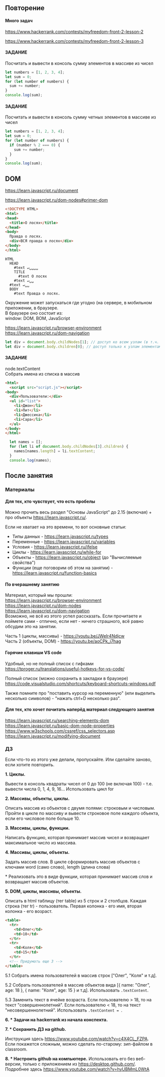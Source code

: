 ## Повторение

#### Много задач

https://www.hackerrank.com/contests/myfreedom-front-2-lesson-2

https://www.hackerrank.com/contests/myfreedom-front-2-lesson-3

#### ЗАДАНИЕ
Посчитать и вывести в консоль сумму элементов в массиве из чисел

```js
let numbers = [1, 2, 3, 4];
let sum = 0;
for (let number of numbers) {
  sum += number;
}
console.log(sum);
```

#### ЗАДАНИЕ
Посчитать и вывести в консоль сумму четных элементов в массиве из чисел

```js
let numbers = [1, 2, 3, 4];
let sum = 0;
for (let number of numbers) {
  if (number % 2 === 0) {
    sum += number;
  }
}
console.log(sum);
```

## DOM

https://learn.javascript.ru/document

https://learn.javascript.ru/dom-nodes#primer-dom
```html
<!DOCTYPE HTML>
<html>
<head>
  <title>О лосях</title>
</head>
<body>
  Правда о лосях.
  <div>ВСЯ правда о лосях</div>
</body>
</html>
```

```
HTML
  HEAD
    #text ↵␣␣␣␣
    TITLE
      #text О лосях
    #text ↵␣␣
  #text ↵␣␣
  BODY
    #text Правда о лосях.
```

Окружение может запускаться где угодно (на сервере, в мобильном приложении, в браузере. \
В браузере оно состоит из: \
window: DOM, BOM, JavaScript

https://learn.javascript.ru/browser-environment \
https://learn.javascript.ru/dom-navigation

```js
let div = document.body.childNodes[1]; // доступ ко всем узлам (в т.ч. к текстовым узлам)
let div = document.body.children[0]; // доступ только к узлам элементам (только к тегам)
```

#### ЗАДАНИЕ
node.textContent \
Собрать имена из списка в массив

```html
<html>
  <script src="script.js"></script>
<body>
  <div>Пользователи:</div>
  <ul id="list">
    <li>Джон</li>
    <li>Пит</li>
    <li>Джессика</li>
    <li>Сара</li>
  </ul>
</body>
</html>
```

```js
  let names = [];
  for (let li of document.body.childNodes[3].children) {
    names[names.length] = li.textContent;
  }
  console.log(names);
```

## После занятия

### Материалы

#### Для тех, кто чувствует, что есть пробелы

Можно прочить весь раздел "Основы JavaScript" до 2.15 (включая) + про объекты https://learn.javascript.ru/.

Если не хватает на это времени, то вот основные статьи:
- Типы данных - https://learn.javascript.ru/types
- Переменные - https://learn.javascript.ru/variables
- Условия - https://learn.javascript.ru/ifelse
- Циклы - https://learn.javascript.ru/while-for
- Объекты - https://learn.javascript.ru/object (до "Вычисляемые свойства")
- Функции (еще поговорим об этом на занятии) - https://learn.javascript.ru/function-basics

#### По вчерашнему занятию

Материал, который мы прошли: \
https://learn.javascript.ru/browser-environment \
https://learn.javascript.ru/dom-nodes \
https://learn.javascript.ru/dom-navigation \
Возможно, не всё из этого успел рассказать. Если прочитаете и поймете сами - отлично, если нет - ничего страшного, всё равно обсудим это на занятии.

Часть 1 (циклы, массивы) - https://youtu.be/JWeIr4Ndjcw \
Часть 2 (объекты, DOM) - https://youtu.be/aoCPk_i7hag

#### Горячие клавиши VS code

Удобный, но не полный список с гифками https://tproger.ru/translations/useful-hotkeys-for-vs-code/

Полный список (можно сохранить в закладки в браузере) https://code.visualstudio.com/shortcuts/keyboard-shortcuts-windows.pdf

Также помните про "поставить курсор на переменную" (или выделить несколько символов) - "нажать ctrl+D несколько раз".

#### Для тех, кто хочет почитать наперёд материал следующего занятия

https://learn.javascript.ru/searching-elements-dom \
https://learn.javascript.ru/basic-dom-node-properties \
https://www.w3schools.com/cssref/css_selectors.asp \
https://learn.javascript.ru/modifying-document

### ДЗ
Если что-то из этого уже делали, пропускайте. Или сделайте заново, если хотите повторить.

**1\. Циклы.**

Вывести в консоль квадраты чисел от 0 до 100 (не включая 100) - т.е. вывести числа 0, 1, 4, 9, 16... Использовать цикл for

**2\. Массивы, объекты, циклы.**

Описать массив из объектов с двумя полями: строковым и числовым.
Пройти в цикле по массиву и вывести строковое поле каждого объекта, если его числовое поле больше 10.

**3\. Массивы, циклы, функции.**

Написать функцию, которая принимает массив чисел и возвращает максимальное число из массива.

**4\. Массивы, циклы, объекты.**

Задать массив слов. В цикле сформировать массив объектов с ключами word (само слово), length (длина слова)

\* Реализовать это в виде функции, которая принимает массив слов и возвращает массив объектов.

**5\. DOM, циклы, массивы, объекты.**

Описать в html таблицу (тег table) из 5 строк и 2 столбцов. Каждая строка (тег tr) - пользователь. Первая колонка - его имя, вторая колонка - его возраст.
```html
<table>
  <tr>
    <td>Олег</td>
    <td>18</td>
  </tr>
  <tr>
    <td>Коля</td>
    <td>15</td>
  </tr>
  <!-- Придумать еще 3 -->
</table>
```

5.1 Собрать имена пользователей в массив строк ["Олег", "Коля" и т.д].

5.2 Собрать пользователей в массив объектов вида [{ name: "Олег", age: 18 }, { name: "Коля", age: 15 } и т.д]. Использовать `.textContent`.

5.3 Заменить текст в ячейке возраста. Если пользователю > 18, то на текст "совершеннолетний". Если пользователю < 18, то на текст "несовершеннолетний". Использовать `.textContent = `.


**6\. \* Задачи на hackerrank из начала конспекта.**

**7\. \* Сохранить ДЗ на github.**

Инструкция здесь https://www.youtube.com/watch?v=c4X4CL_FZPA. Если покажется сложным, можно сделать по-старому: зип-файлом в classroom.

**8\. \* Настроить github на компьютере.**
Использовать его без веб-версии, только с приложением из https://desktop.github.com/. Подробнее здесь https://www.youtube.com/watch?v=hyUBMmL0WtA
